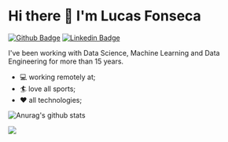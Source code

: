 # Hi there 👋 I'm Lucas Fonseca 

[![Github Badge](https://img.shields.io/badge/-Github-000?logo=Github&logoColor=white&link=https://github.com/lucasfonsecads)](https://github.com/lucasfonmiranda)
[![Linkedin Badge](https://img.shields.io/badge/-LinkedIn-blue?logo=Linkedin&logoColor=white&link=https://www.linkedin.com/in/lucasfonmiranda/)](https://www.linkedin.com/in/lucasfonmiranda/)

I've been working with Data Science, Machine Learning and Data Engineering for more than 15 years. 

- :computer: working remotely at;
- :surfer: love all sports;
- :heart: all technologies;




<!--
**lucasfonmiranda/lucasfonmiranda** is a ✨ _special_ ✨ repository because its `README.md` (this file) appears on your GitHub profile.

Here are some ideas to get you started:

- 🔭 I’m currently working on ...
- 🌱 I’m currently learning ...
- 👯 I’m looking to collaborate on ...
- 🤔 I’m looking for help with ...
- 💬 Ask me about ...
- 📫 How to reach me: ...
- 😄 Pronouns: ...
- ⚡ Fun fact: ...
-->

![Anurag's github stats](https://github-readme-stats.vercel.app/api?username=lucasfonsecads&count_private=true&theme=dark)

![](https://komarev.com/ghpvc/?username=lucasfonsecads&label=PROFILE+VIEWS)
